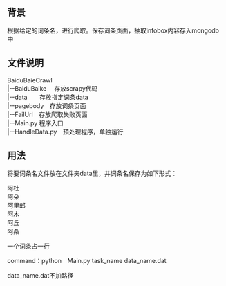 ## 背景  
根据给定的词条名，进行爬取。保存词条页面，抽取infobox内容存入mongodb中  
  
## 文件说明
BaiduBaieCrawl  
|--BaiduBaike　  存放scrapy代码  
|--data　　存放指定词条data  
|--pagebody　存放词条页面  
|--FailUrl　存放爬取失败页面  
|--Main.py 程序入口  
|--HandleData.py　预处理程序，单独运行  
  
## 用法  
将要词条名文件放在文件夹data里，并词条名保存为如下形式：  

阿杜  
阿朵  
阿里郎  
阿木  
阿丘  
阿桑  

一个词条占一行  

command：python　Main.py task_name data_name.dat  

data_name.dat不加路径  


